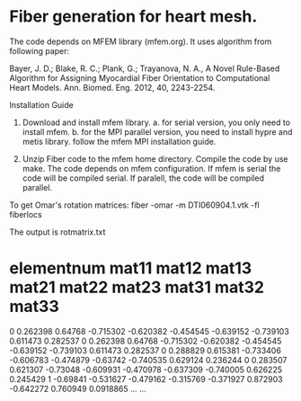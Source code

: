 # Fiber generation for heart mesh.

The code depends on MFEM library (mfem.org). It uses algorithm from following paper:

Bayer, J. D.; Blake, R. C.; Plank, G.; Trayanova, N. A., A Novel Rule-Based Algorithm for Assigning Myocardial Fiber Orientation to Computational Heart Models. Ann. Biomed. Eng. 2012, 40, 2243-2254.

Installation Guide

1. Download and install mfem library.
    a. for serial version, you only need to install mfem.
    b. for the MPI parallel version, you need to install hypre and metis library. follow the mfem MPI installation guide.

2. Unzip Fiber code to the mfem home directory. Compile the code by use make. The code depends on mfem configuration. If mfem is serial the code will be compiled serial. If paralell, the code will be compiled parallel. 




To get Omar's rotation matrices:
    fiber -omar -m DTI060904.1.vtk -fl fiberlocs 

The output is rotmatrix.txt 

# elementnum mat11 mat12 mat13 mat21 mat22 mat23 mat31 mat32 mat33
0 0.262398 0.64768 -0.715302 -0.620382 -0.454545 -0.639152 -0.739103 0.611473 0.282537
0 0.262398 0.64768 -0.715302 -0.620382 -0.454545 -0.639152 -0.739103 0.611473 0.282537
0 0.288829 0.615381 -0.733406 -0.606783 -0.474879 -0.63742 -0.740535 0.629124 0.236244
0 0.283507 0.621307 -0.73048 -0.609931 -0.470978 -0.637309 -0.740005 0.626225 0.245429
1 -0.69841 -0.531627 -0.479162 -0.315769 -0.371927 0.872903 -0.642272 0.760949 0.0918865
...
...
 
